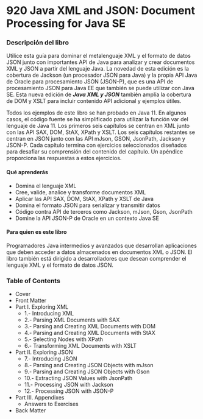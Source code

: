 # 920 Java XML and JSON: Document Processing for Java SE

### Descripción del libro

Utilice esta guía para dominar el metalenguaje XML y el formato de datos JSON junto con importantes API de Java para analizar y crear documentos XML y JSON a partir del lenguaje Java. La novedad de esta edición es la cobertura de Jackson (un procesador JSON para Java) y la propia API Java de Oracle para procesamiento JSON (JSON-P), que es una API de procesamiento JSON para Java EE que también se puede utilizar con Java SE. Esta nueva edición de ***Java XML y JSON*** también amplía la cobertura de DOM y XSLT para incluir contenido API adicional y ejemplos útiles.

Todos los ejemplos de este libro se han probado en Java 11. En algunos casos, el código fuente se ha simplificado para utilizar la función var del lenguaje de Java 11. Los primeros seis capítulos se centran en XML junto con las API SAX, DOM, StAX, XPath y XSLT. Los seis capítulos restantes se centran en JSON junto con las API mJson, GSON, JsonPath, Jackson y JSON-P. Cada capítulo termina con ejercicios seleccionados diseñados para desafiar su comprensión del contenido del capítulo. Un apéndice proporciona las respuestas a estos ejercicios.


#### Qué aprenderás

* Domina el lenguaje XML
* Cree, valide, analice y transforme documentos XML
* Aplicar las API SAX, DOM, StAX, XPath y XSLT de Java
* Domina el formato JSON para serializar y transmitir datos
* Código contra API de terceros como Jackson, mJson, Gson, JsonPath
* Domine la API JSON-P de Oracle en un contexto Java SE

#### Para quien es este libro

Programadores Java intermedios y avanzados que desarrollan aplicaciones que deben acceder a datos almacenados en documentos XML o JSON. El libro también está dirigido a desarrolladores que desean comprender el lenguaje XML y el formato de datos JSON.

### Table of Contents

* Cover
* Front Matter
* Part I. Exploring XML
   * 1.- Introducing XML
   * 2.- Parsing XML Documents with SAX
   * 3.- Parsing and Creating XML Documents with DOM
   * 4.- Parsing and Creating XML Documents with StAX
   * 5.- Selecting Nodes with XPath
   * 6.- Transforming XML Documents with XSLT
* Part II. Exploring JSON
   * 7.- Introducing JSON
   * 8.- Parsing and Creating JSON Objects with mJson
   * 9.- Parsing and Creating JSON Objects with Gson
   * 10.- Extracting JSON Values with JsonPath
   * 11.- Processing JSON with Jackson
   * 12.- Processing JSON with JSON-P
* Part III. Appendixes
   * Answers to Exercises
* Back Matter
